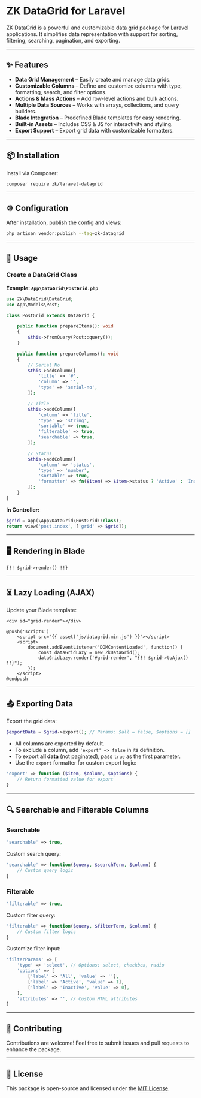 
# ZK DataGrid for Laravel

ZK DataGrid is a powerful and customizable data grid package for Laravel applications. It simplifies data representation with support for sorting, filtering, searching, pagination, and exporting.

---

## ✨ Features

- **Data Grid Management** – Easily create and manage data grids.
- **Customizable Columns** – Define and customize columns with type, formatting, search, and filter options.
- **Actions & Mass Actions** – Add row-level actions and bulk actions.
- **Multiple Data Sources** – Works with arrays, collections, and query builders.
- **Blade Integration** – Predefined Blade templates for easy rendering.
- **Built-in Assets** – Includes CSS & JS for interactivity and styling.
- **Export Support** – Export grid data with customizable formatters.

---

## 📦 Installation

Install via Composer:

```bash
composer require zk/laravel-datagrid
```

---

## ⚙️ Configuration

After installation, publish the config and views:

```bash
php artisan vendor:publish --tag=zk-datagrid
```

---

## 🚀 Usage

### Create a DataGrid Class

**Example: `App\DataGrid\PostGrid.php`**

```php
use Zk\DataGrid\DataGrid;
use App\Models\Post;

class PostGrid extends DataGrid {

    public function prepareItems(): void
    {
        $this->fromQuery(Post::query());
    }

    public function prepareColumns(): void
    {
        // Serial No
        $this->addColumn([
            'title' => '#',
            'column' => '',
            'type' => 'serial-no',
        ]);

        // Title
        $this->addColumn([
            'column' => 'title',
            'type' => 'string',
            'sortable' => true,
            'filterable' => true,
            'searchable' => true,
        ]);

        // Status
        $this->addColumn([
            'column' => 'status',
            'type' => 'number',
            'sortable' => true,
            'formatter' => fn($item) => $item->status ? 'Active' : 'Inactive',
        ]);
    }
}
```

**In Controller:**

```php
$grid = app(\App\DataGrid\PostGrid::class);
return view('post.index', ['grid' => $grid]);
```

---

## 🖥️ Rendering in Blade

```blade
{!! $grid->render() !!}
```

---

## ⏳ Lazy Loading (AJAX)

Update your Blade template:

```blade
<div id="grid-render"></div>

@push('scripts')
    <script src="{{ asset('js/datagrid.min.js') }}"></script>
    <script>
        document.addEventListener('DOMContentLoaded', function() {
            const dataGridLazy = new ZkDataGrid();
            dataGridLazy.render('#grid-render', "{!! $grid->toAjax() !!}");
        });
    </script>
@endpush
```

---

## 📤 Exporting Data

Export the grid data:

```php
$exportData = $grid->export(); // Params: $all = false, $options = []
```

- All columns are exported by default.
- To exclude a column, add `'export' => false` in its definition.
- To export **all data** (not paginated), pass `true` as the first parameter.
- Use the `export` formatter for custom export logic:

```php
'export' => function ($item, $column, $options) {
    // Return formatted value for export
}
```

---

## 🔍 Searchable and Filterable Columns

### Searchable

```php
'searchable' => true,
```

Custom search query:

```php
'searchable' => function($query, $searchTerm, $column) {
    // Custom query logic
}
```

### Filterable

```php
'filterable' => true,
```

Custom filter query:

```php
'filterable' => function($query, $filterTerm, $column) {
    // Custom filter logic
}
```

Customize filter input:

```php
'filterParams' => [
    'type' => 'select', // Options: select, checkbox, radio
    'options' => [
        ['label' => 'All', 'value' => ''],
        ['label' => 'Active', 'value' => 1],
        ['label' => 'Inactive', 'value' => 0],
    ],
    'attributes' => '', // Custom HTML attributes
]
```

---

## 🤝 Contributing

Contributions are welcome! Feel free to submit issues and pull requests to enhance the package.

---

## 🪪 License

This package is open-source and licensed under the [MIT License](LICENSE).
